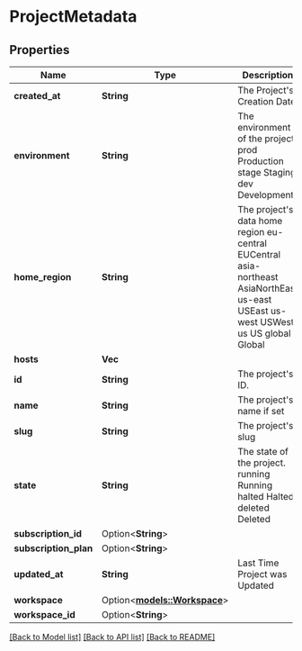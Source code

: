 # ProjectMetadata

## Properties

Name | Type | Description | Notes
------------ | ------------- | ------------- | -------------
**created_at** | **String** | The Project's Creation Date | 
**environment** | **String** | The environment of the project. prod Production stage Staging dev Development | 
**home_region** | **String** | The project's data home region eu-central EUCentral asia-northeast AsiaNorthEast us-east USEast us-west USWest us US global Global | 
**hosts** | **Vec<String>** |  | 
**id** | **String** | The project's ID. | [readonly]
**name** | **String** | The project's name if set | 
**slug** | **String** | The project's slug | [readonly]
**state** | **String** | The state of the project. running Running halted Halted deleted Deleted | 
**subscription_id** | Option<**String**> |  | [optional]
**subscription_plan** | Option<**String**> |  | [optional]
**updated_at** | **String** | Last Time Project was Updated | 
**workspace** | Option<[**models::Workspace**](workspace.md)> |  | [optional]
**workspace_id** | Option<**String**> |  | [optional]

[[Back to Model list]](../README.md#documentation-for-models) [[Back to API list]](../README.md#documentation-for-api-endpoints) [[Back to README]](../README.md)


